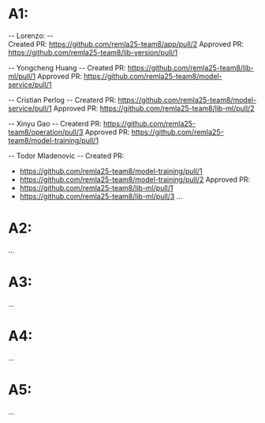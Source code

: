 # A1:

-- Lorenzo: -- <br>
Created PR: https://github.com/remla25-team8/app/pull/2
Approved PR: https://github.com/remla25-team8/lib-version/pull/1

-- Yongcheng Huang --
Created PR: https://github.com/remla25-team8/lib-ml/pull/1
Approved PR: https://github.com/remla25-team8/model-service/pull/1

-- Cristian Perlog --
Createrd PR: https://github.com/remla25-team8/model-service/pull/1
Approved PR: https://github.com/remla25-team8/lib-ml/pull/2

-- Xinyu Gao --
Createrd PR: https://github.com/remla25-team8/operation/pull/3
Approved PR: https://github.com/remla25-team8/model-training/pull/1

-- Todor Mladenovic --
Created PR: 
- https://github.com/remla25-team8/model-training/pull/1 
- https://github.com/remla25-team8/model-training/pull/2
Approved PR: 
- https://github.com/remla25-team8/lib-ml/pull/1
- https://github.com/remla25-team8/lib-ml/pull/3
...

# A2:
...

# A3:
...

# A4:
...

# A5:
...
